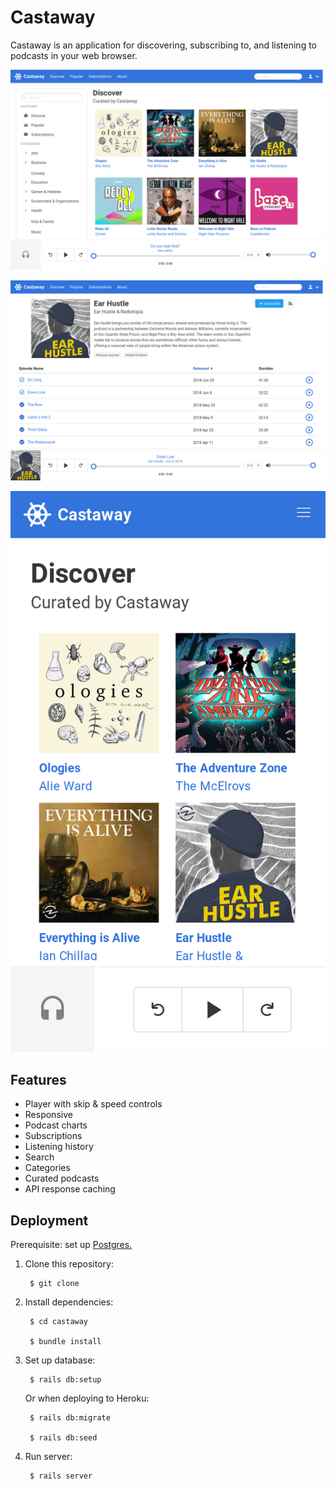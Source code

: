 # Castaway

Castaway is an application for discovering, subscribing to, and listening to
podcasts in your web browser.

![Desktop discover screenshot](/screenshots/desktop-discover.png)

![Desktop podcast screenshot](/screenshots/desktop-show.png)

![Mobile discover screenshot](/screenshots/mobile-discover.png)

## Features

- Player with skip & speed controls
- Responsive
- Podcast charts
- Subscriptions
- Listening history
- Search
- Categories
- Curated podcasts
- API response caching

## Deployment

Prerequisite: set up [Postgres.](https://www.digitalocean.com/community/tutorials/how-to-setup-ruby-on-rails-with-postgres)

1. Clone this repository:
  
        $ git clone

2. Install dependencies:

        $ cd castaway

        $ bundle install

3. Set up database:

        $ rails db:setup

    Or when deploying to Heroku:

        $ rails db:migrate

        $ rails db:seed

4. Run server:

        $ rails server

